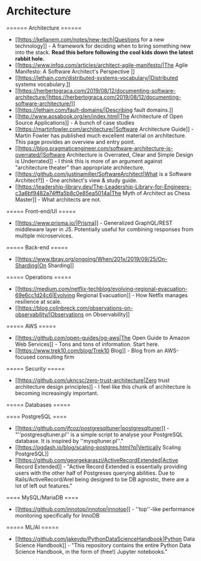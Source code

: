 # Architecture

====== Architecture ======

  * [[https://kellanem.com/notes/new-tech|Questions for a new technology]] - A framework for deciding when to bring something new into the stack. **Read this before following the cool kids down the latest rabbit hole.**
  * [[https://www.infoq.com/articles/architect-agile-manifesto/|The Agile Manifesto: A Software Architect's Perspective ]]
  * [[https://lethain.com/distributed-systems-vocabulary/|Distributed systems vocabulary.]]
  * [[https://herbertograca.com/2019/08/12/documenting-software-architecture/|https://herbertograca.com/2019/08/12/documenting-software-architecture/]]
  * [[https://lethain.com/fault-domains/|Describing fault domains.]]
  * [[http://www.aosabook.org/en/index.html|The Architecture of Open Source Applications]] - A bunch of case studies
  * [[https://martinfowler.com/architecture/|Software Architecture Guide]] - Martin Fowler has published much excellent material on architecture. This page provides an overview and entry point.
  * [[https://blog.pragmaticengineer.com/software-architecture-is-overrated/|Software Architecture is Overrated, Clear and Simple Design is Underrated]] - I think this is more of an argument against "architecture theater" than appropriate architecture.
  * [[https://github.com/justinamiller/SoftwareArchitect|What is a Software Architect?]] - One architect's view & study guide.
  * [[https://leadership-library.dev/The-Leadership-Library-for-Engineers-c3a6bf9482a74fffa5b8c0e85ea5014a|The Myth of Architect as Chess Master]] - What architects are not.

===== Front-end/UI =====

  * [[https://www.prisma.io/|Prisma]] - Generalized GraphQL/REST middleware layer in JS. Potentially useful for combining responses from multiple microservices.

===== Back-end =====

  * [[https://www.tbray.org/ongoing/When/201x/2019/09/25/On-Sharding|On Sharding]]

===== Operations =====

  * [[https://medium.com/netflix-techblog/evolving-regional-evacuation-69e6cc1d24c6|Evolving Regional Evacuation]] - How Netflx manages resilience at scale.
  * [[https://blog.colinbreck.com/observations-on-observability/|Observations on Observability]]

===== AWS =====

  * [[https://github.com/open-guides/og-aws|The Open Guide to Amazon Web Services]] - Tons and tons of information. Start here.
  * [[https://www.trek10.com/blog/Trek10 Blog]] - Blog from an AWS-focused consulting firm

===== Security =====

  * [[https://github.com/ukncsc/zero-trust-architecture|Zero trust architecture design principles]] - I feel like this chunk of architecture is becoming increasingly important.

===== Databases =====

==== PostgreSQL ====

  * [[https://github.com/jfcoz/postgresqltuner|postgresqltuner]] - "''postgresqltuner.pl'' is a simple script to analyse your PostgreSQL database. It is inspired by ''mysqltuner.pl''."
  * [[https://pgdash.io/blog/scaling-postgres.html?p|Vertically Scaling PostgreSQL]]
  * [[https://github.com/georgekaraszi/ActiveRecordExtended|Active Record Extended]] - "Active Record Extended is essentially providing users with the other half of Postgreses querying abilities. Due to Rails/ActiveRecord/Arel being designed to be DB agnostic, there are a lot of left out features."

==== MySQL/MariaDB ====

  * [[https://github.com/innotop/innotop|innotop]] - ''top''-like performance monitoring specifically for InnoDB

===== ML/AI =====

  * [[https://github.com/jakevdp/PythonDataScienceHandbook|Python Data Science Handbook]] - "This repository contains the entire Python Data Science Handbook, in the form of (free!) Jupyter notebooks."